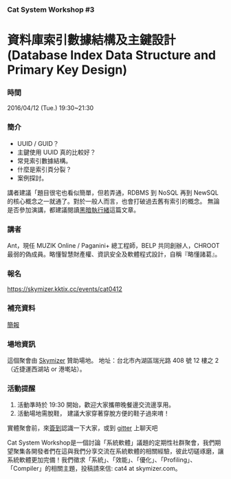 ### Cat System Workshop #3 ### 
# 資料庫索引數據結構及主鍵設計 (Database Index Data Structure and Primary Key Design) #

### 時間 ###
2016/04/12 (Tue.) 19:30~21:30 

### 簡介 ###
* UUID / GUID？
* 主鍵使用 UUID 真的比較好？
* 常見索引數據結構。
* 什麼是索引頁分裂？
* 案例探討。 

講者建議「題目很宅也看似簡單，但若弄通，RDBMS 到 NoSQL 再到 NewSQL 的核心概念之一就通了。對於一般人而言，也會打破過去舊有索引的概念。
無論是否參加演講，都建議閱讀[黑暗執行緒](http://blog.darkthread.net/post-2016-01-29-guid-as-pk-on-db.aspx)這篇文章。

### 講者 ###
Ant，現任 MUZIK Online / Paganini+ 總工程師，BELP 共同創辦人，CHROOT 最弱的偽成員。略懂智慧財產權、資訊安全及軟體程式設計，自稱『略懂諸葛』。

### 報名 ### 
https://skymizer.kktix.cc/events/cat0412

### 補充資料 ### 
[簡報](https://speakerdeck.com/yftzeng/zi-liao-ku-suo-yin-shu-ju-jie-gou-ji-zhu-jian-she-ji-b-plus-tree-part-1)

### 場地資訊 ###
這個聚會由 [Skymizer](https://github.com/skymizer) 贊助場地。
地址：台北市內湖區瑞光路 408 號 12 樓之 2（近捷運西湖站 or 港墘站）。

### 活動提醒 ###

1. 活動準時於 19:30 開始，歡迎大家攜帶晚餐邊交流邊享用。
2. 活動場地需脫鞋， 建議大家穿著穿脫方便的鞋子過來唷！

實體聚會前，來[簽到](https://github.com/CatSystemWorkshop/meetup/blob/master/guest_book.md)認識一下大家，或到 [gitter](https://gitter.im/CatSystemWorkshop/Lobby?utm_source=share-link&utm_medium=link&utm_campaign=share-link) 上聊天吧

Cat System Workshop是一個討論「系統軟體」議題的定期性社群聚會，我們期望聚集各開發者們在這與我們分享交流在系統軟體的相關經驗，彼此切磋琢磨，讓系統軟體更加完備！我們徵求「系統」、「效能」、「優化」、「Profiling」、「Compiler」的相關主題，投稿請來信: cat4 at skymizer.com。

